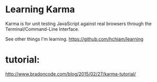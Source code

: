 # Learning Karma
Karma is for unit testing JavaScript against real browsers through the Terminal/Command-Line Interface.

See other things I'm learning. https://github.com/hchiam/learning

# tutorial:
http://www.bradoncode.com/blog/2015/02/27/karma-tutorial/
